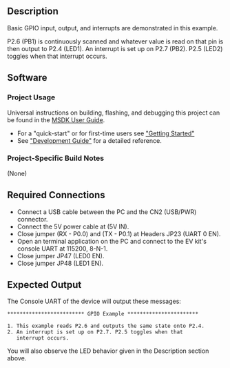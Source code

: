 ## Description

Basic GPIO input, output, and interrupts are demonstrated in this example.

P2.6 (PB1) is continuously scanned and whatever value is read on that pin is then output to P2.4 (LED1).  An interrupt is set up on P2.7 (PB2). P2.5 (LED2) toggles when that interrupt occurs.

## Software

### Project Usage

Universal instructions on building, flashing, and debugging this project can be found in the [MSDK User Guide](https://analog-devices-msdk.github.io/msdk/USERGUIDE/).

- For a "quick-start" or for first-time users see ["Getting Started"](https://analog-devices-msdk.github.io/msdk/USERGUIDE/#getting-started)
- See ["Development Guide"](https://analog-devices-msdk.github.io/msdk/USERGUIDE/#development-guide) for a detailed reference.

### Project-Specific Build Notes

(None)

## Required Connections

-   Connect a USB cable between the PC and the CN2 (USB/PWR) connector.
-   Connect the 5V power cable at (5V IN).
-   Close jumper (RX - P0.0) and (TX - P0.1) at Headers JP23 (UART 0 EN).
-   Open an terminal application on the PC and connect to the EV kit's console UART at 115200, 8-N-1.
-   Close jumper JP47 (LED0 EN).
-   Close jumper JP48 (LED1 EN).

## Expected Output

The Console UART of the device will output these messages:

```
************************* GPIO Example ***********************

1. This example reads P2.6 and outputs the same state onto P2.4.
2. An interrupt is set up on P2.7. P2.5 toggles when that
   interrupt occurs.
```

You will also observe the LED behavior given in the Description section above.